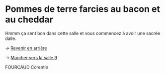 # **Pommes de terre farcies au bacon et au cheddar**

Hmmm ça sent bon dans cette salle et vous commencez à avoir une sacrée dalle.

-> [Revenir en arrière](https://github.com/cfourcaud/TP2_GRP3_Labyrinthe/blob/main/Salle11.md)

-> [Marcher vers la salle 9](https://github.com/cfourcaud/TP2_GRP3_Labyrinthe/blob/main/Salle9.md)

FOURCAUD Corentin
